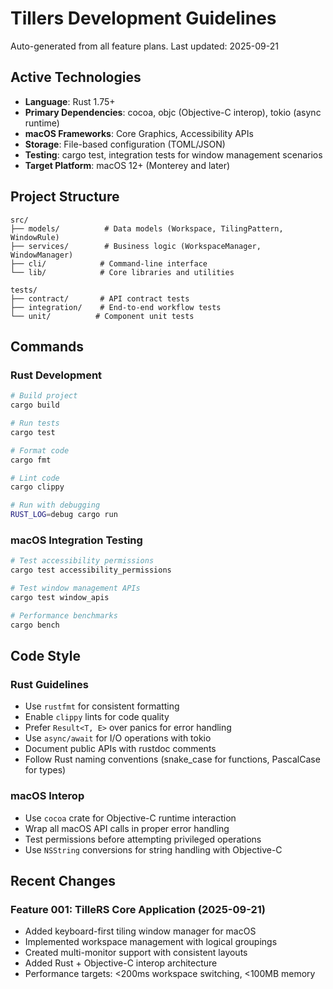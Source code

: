 # Tillers Development Guidelines

Auto-generated from all feature plans. Last updated: 2025-09-21

## Active Technologies
- **Language**: Rust 1.75+
- **Primary Dependencies**: cocoa, objc (Objective-C interop), tokio (async runtime)
- **macOS Frameworks**: Core Graphics, Accessibility APIs
- **Storage**: File-based configuration (TOML/JSON)
- **Testing**: cargo test, integration tests for window management scenarios
- **Target Platform**: macOS 12+ (Monterey and later)

## Project Structure
```
src/
├── models/          # Data models (Workspace, TilingPattern, WindowRule)
├── services/        # Business logic (WorkspaceManager, WindowManager)
├── cli/            # Command-line interface
└── lib/            # Core libraries and utilities

tests/
├── contract/       # API contract tests
├── integration/    # End-to-end workflow tests
└── unit/          # Component unit tests
```

## Commands
### Rust Development
```bash
# Build project
cargo build

# Run tests
cargo test

# Format code
cargo fmt

# Lint code
cargo clippy

# Run with debugging
RUST_LOG=debug cargo run
```

### macOS Integration Testing
```bash
# Test accessibility permissions
cargo test accessibility_permissions

# Test window management APIs
cargo test window_apis

# Performance benchmarks
cargo bench
```

## Code Style
### Rust Guidelines
- Use `rustfmt` for consistent formatting
- Enable `clippy` lints for code quality
- Prefer `Result<T, E>` over panics for error handling
- Use `async/await` for I/O operations with tokio
- Document public APIs with rustdoc comments
- Follow Rust naming conventions (snake_case for functions, PascalCase for types)

### macOS Interop
- Use `cocoa` crate for Objective-C runtime interaction
- Wrap all macOS API calls in proper error handling
- Test permissions before attempting privileged operations
- Use `NSString` conversions for string handling with Objective-C

## Recent Changes
### Feature 001: TilleRS Core Application (2025-09-21)
- Added keyboard-first tiling window manager for macOS
- Implemented workspace management with logical groupings
- Created multi-monitor support with consistent layouts
- Added Rust + Objective-C interop architecture
- Performance targets: <200ms workspace switching, <100MB memory

<!-- MANUAL ADDITIONS START -->
<!-- MANUAL ADDITIONS END -->